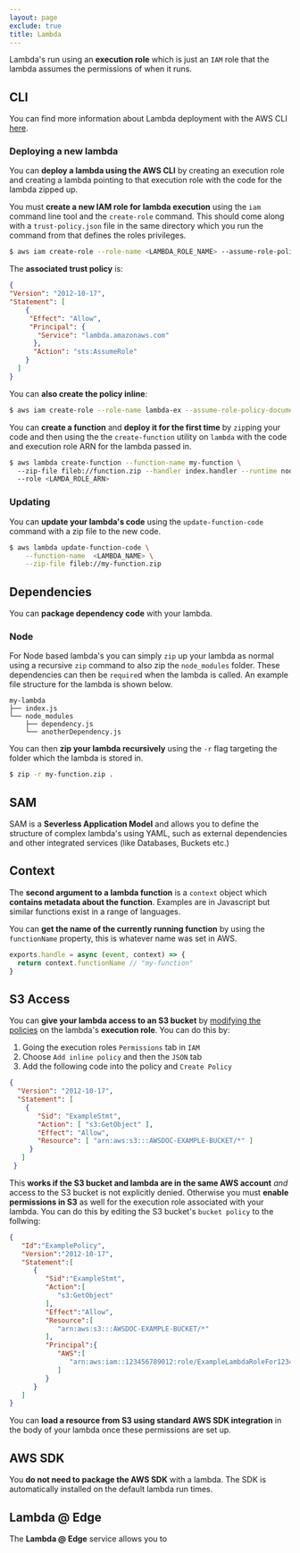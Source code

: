 ```yaml
---
layout: page
exclude: true
title: Lambda
---
```


Lambda's run using an **execution role** which is just an `IAM` role that the lambda assumes the permissions of when it runs.

## CLI

You can find more information about Lambda deployment with the AWS CLI [here](https://docs.aws.amazon.com/lambda/latest/dg/gettingstarted-awscli.html).

### Deploying a new lambda

You can **deploy a lambda using the AWS CLI** by creating an execution role and creating a lambda pointing to that execution role with the code for the lambda zipped up.

You must **create a new IAM role for lambda execution** using the `iam` command line tool and the `create-role` command. This should come along with a `trust-policy.json` file in the same directory which you run the command from that defines the roles privileges.
```bash
$ aws iam create-role --role-name <LAMBDA_ROLE_NAME> --assume-role-policy-document file://trust-policy.json
```

The **associated trust policy** is:
```json
{  
"Version": "2012-10-17", 
"Statement": [ 
    {  
     "Effect": "Allow", 
     "Principal": {  
       "Service": "lambda.amazonaws.com" 
      }, 
      "Action": "sts:AssumeRole" 
    } 
  ] 
}
```

You can **also create the policy inline**:
```bash
$ aws iam create-role --role-name lambda-ex --assume-role-policy-document '{"Version": "2012-10-17","Statement": [{ "Effect": "Allow", "Principal": {"Service": "lambda.amazonaws.com"}, "Action": "sts:AssumeRole"}]}'
```

You can **create a function** and **deploy it for the first time** by `zip`ping your code and then using the the `create-function` utility on `lambda` with the code and execution role ARN for the lambda passed in.
```bash
$ aws lambda create-function --function-name my-function \ 
  --zip-file fileb://function.zip --handler index.handler --runtime nodejs12.x \ 
  --role <LAMDA_ROLE_ARN>
```

### Updating

You can **update your lambda's code** using the `update-function-code` command with a zip file to the new code.
```bash
$ aws lambda update-function-code \
    --function-name  <LAMBDA_NAME> \
    --zip-file fileb://my-function.zip
```

## Dependencies

You can **package dependency code** with your lambda.

### Node

For Node based lambda's you can simply `zip` up your lambda as normal using a recursive `zip` command to also zip the `node_modules` folder. These dependencies can then be `require`d when the lambda is called. An example file structure for the lambda is shown below.
```
my-lambda
├── index.js
└── node_modules
	├── dependency.js
    └── anotherDependency.js
```

You can then **zip your lambda recursively** using the `-r` flag targeting the folder which the lambda is stored in.
```bash
$ zip -r my-function.zip .
```

## SAM

SAM is a **Severless Application Model** and allows you to define the structure of complex lambda's using YAML, such as external dependencies and other integrated services (like Databases, Buckets etc.)

## Context

The **second argument to a lambda function** is a `context` object which **contains metadata about the function**. Examples are in Javascript but similar functions exist in a range of languages.

You can **get the name of the currently running function** by using the `functionName` property, this is whatever name was set in AWS.
```js
exports.handle = async (event, context) => {
  return context.functionName // "my-function"
}
```

## S3 Access

You can **give your lambda access to an S3 bucket** by [modifying the policies](https://aws.amazon.com/premiumsupport/knowledge-center/lambda-execution-role-s3-bucket/#:~:text=Create%20an%20AWS%20Identity%20and,the%20Lambda%20function's%20execution%20role.&text=Verify%20that%20the%20bucket%20policy,the%20Lambda%20function's%20execution%20role.) on the lambda's **execution role**. You can do this by:

1. Going the execution roles `Permissions` tab in `IAM`
2. Choose `Add inline policy` and then the `JSON` tab
3. Add the following code into the policy and `Create Policy`

```json
{ 
  "Version": "2012-10-17", 
  "Statement": [ 
    { 
       "Sid": "ExampleStmt", 
       "Action": [ "s3:GetObject" ], 
       "Effect": "Allow", 
       "Resource": [ "arn:aws:s3:::AWSDOC-EXAMPLE-BUCKET/*" ] 
     } 
   ]
 }
```

This **works if the S3 bucket and lambda are in the same AWS account** *and* access to the S3 bucket is not explicitly denied. Otherwise you must **enable permissions in S3** as well for the execution role associated with your lambda. You can do this by editing the S3 bucket's `bucket policy` to the follwing:
```json
{
   "Id":"ExamplePolicy",
   "Version":"2012-10-17",
   "Statement":[
      {
         "Sid":"ExampleStmt",
         "Action":[
            "s3:GetObject"
         ],
         "Effect":"Allow",
         "Resource":[
            "arn:aws:s3:::AWSDOC-EXAMPLE-BUCKET/*"
         ],
         "Principal":{
            "AWS":[
               "arn:aws:iam::123456789012:role/ExampleLambdaRoleFor123456789012"
            ]
         }
      }
   ]
}
```

You can **load a resource from S3 using standard AWS SDK integration** in the body of your lambda once these permissions are set up.

## AWS SDK

You **do not need to package the AWS SDK** with a lambda. The SDK is automatically installed on the default lambda run times.

## Lambda @ Edge

The **Lambda @ Edge** service allows you to 
<!--stackedit_data:
eyJoaXN0b3J5IjpbLTk4NjU3OTcxNiwxMDMwOTI0NzQsMTczNz
MwODE5MSw5MTY0NzkyMCwtMjQzNzM2MzAxLDE0NzA1MjMxODgs
ODExOTIzNzI3LDMxMTIzMTAzNCwxMTM3NzEzNTUwLDEwODY5Mz
EyODgsMTk5NTk0NjcyMl19
-->